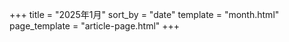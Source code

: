 +++
title = "2025年1月"
sort_by = "date"
template = "month.html"
page_template = "article-page.html"
+++
